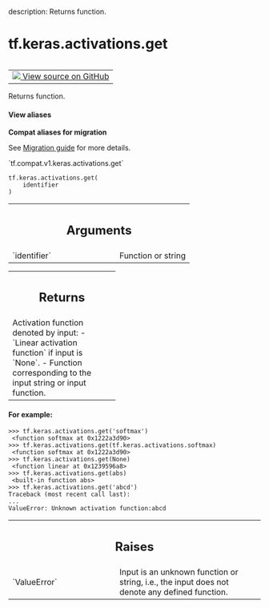 description: Returns function.

<div itemscope itemtype="http://developers.google.com/ReferenceObject">
<meta itemprop="name" content="tf.keras.activations.get" />
<meta itemprop="path" content="Stable" />
</div>

# tf.keras.activations.get

<!-- Insert buttons and diff -->

<table class="tfo-notebook-buttons tfo-api nocontent" align="left">
<td>
  <a target="_blank" href="https://github.com/tensorflow/tensorflow/blob/r2.2/tensorflow/python/keras/activations.py#L425-L469">
    <img src="https://www.tensorflow.org/images/GitHub-Mark-32px.png" />
    View source on GitHub
  </a>
</td>
</table>



Returns function.

<section class="expandable">
  <h4 class="showalways">View aliases</h4>
  <p>
<b>Compat aliases for migration</b>
<p>See
<a href="https://www.tensorflow.org/guide/migrate">Migration guide</a> for
more details.</p>
<p>`tf.compat.v1.keras.activations.get`</p>
</p>
</section>

<pre class="devsite-click-to-copy prettyprint lang-py tfo-signature-link">
<code>tf.keras.activations.get(
    identifier
)
</code></pre>



<!-- Placeholder for "Used in" -->


<!-- Tabular view -->
 <table class="responsive fixed orange">
<colgroup><col width="214px"><col></colgroup>
<tr><th colspan="2"><h2 class="add-link">Arguments</h2></th></tr>

<tr>
<td>
`identifier`
</td>
<td>
Function or string
</td>
</tr>
</table>



<!-- Tabular view -->
 <table class="responsive fixed orange">
<colgroup><col width="214px"><col></colgroup>
<tr><th colspan="2"><h2 class="add-link">Returns</h2></th></tr>
<tr class="alt">
<td colspan="2">
Activation function denoted by input:
- `Linear activation function` if input is `None`.
- Function corresponding to the input string or input function.
</td>
</tr>

</table>



#### For example:



```
>>> tf.keras.activations.get('softmax')
 <function softmax at 0x1222a3d90>
>>> tf.keras.activations.get(tf.keras.activations.softmax)
 <function softmax at 0x1222a3d90>
>>> tf.keras.activations.get(None)
 <function linear at 0x1239596a8>
>>> tf.keras.activations.get(abs)
 <built-in function abs>
>>> tf.keras.activations.get('abcd')
Traceback (most recent call last):
...
ValueError: Unknown activation function:abcd
```

<!-- Tabular view -->
 <table class="responsive fixed orange">
<colgroup><col width="214px"><col></colgroup>
<tr><th colspan="2"><h2 class="add-link">Raises</h2></th></tr>

<tr>
<td>
`ValueError`
</td>
<td>
Input is an unknown function or string, i.e., the input does
not denote any defined function.
</td>
</tr>
</table>

